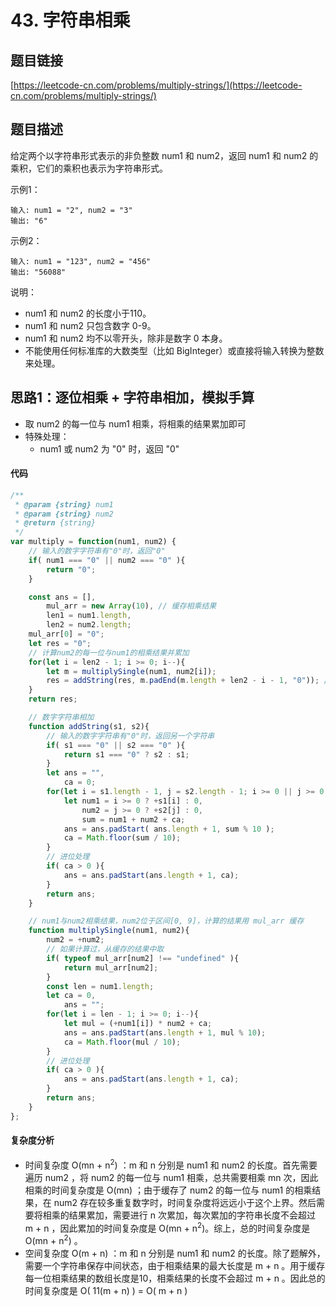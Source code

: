 # 43. 字符串相乘

## 题目链接
[https://leetcode-cn.com/problems/multiply-strings/](https://leetcode-cn.com/problems/multiply-strings/)

## 题目描述
给定两个以字符串形式表示的非负整数 num1 和 num2，返回 num1 和 num2 的乘积，它们的乘积也表示为字符串形式。

示例1：
```
输入: num1 = "2", num2 = "3"
输出: "6"
```

示例2：
```
输入: num1 = "123", num2 = "456"
输出: "56088"
```

说明：

 - num1 和 num2 的长度小于110。
 - num1 和 num2 只包含数字 0-9。
 - num1 和 num2 均不以零开头，除非是数字 0 本身。
 - 不能使用任何标准库的大数类型（比如 BigInteger）或直接将输入转换为整数来处理。

## 思路1：逐位相乘 + 字符串相加，模拟手算
 - 取 num2 的每一位与 num1 相乘，将相乘的结果累加即可
 - 特殊处理：
   - num1 或 num2 为 "0" 时，返回 "0"

#### 代码
```javascript
/**
 * @param {string} num1
 * @param {string} num2
 * @return {string}
 */
var multiply = function(num1, num2) {
    // 输入的数字字符串有"0"时，返回"0"
    if( num1 === "0" || num2 === "0" ){
        return "0";
    }

    const ans = [],
        mul_arr = new Array(10), // 缓存相乘结果
        len1 = num1.length,
        len2 = num2.length;
    mul_arr[0] = "0";
    let res = "0";
    // 计算num2的每一位与num1的相乘结果并累加
    for(let i = len2 - 1; i >= 0; i--){
        let m = multiplySingle(num1, num2[i]);
        res = addString(res, m.padEnd(m.length + len2 - i - 1, "0")); // 补0
    }
    return res;

    // 数字字符串相加
    function addString(s1, s2){
        // 输入的数字字符串有"0"时，返回另一个字符串
        if( s1 === "0" || s2 === "0" ){
            return s1 === "0" ? s2 : s1;
        }
        let ans = "",
            ca = 0;
        for(let i = s1.length - 1, j = s2.length - 1; i >= 0 || j >= 0; i--, j--){
            let num1 = i >= 0 ? +s1[i] : 0,
                num2 = j >= 0 ? +s2[j] : 0,
                sum = num1 + num2 + ca;
            ans = ans.padStart( ans.length + 1, sum % 10 );
            ca = Math.floor(sum / 10);
        }
        // 进位处理
        if( ca > 0 ){
            ans = ans.padStart(ans.length + 1, ca);
        }
        return ans;
    }

    // num1与num2相乘结果，num2位于区间[0, 9]，计算的结果用 mul_arr 缓存
    function multiplySingle(num1, num2){
        num2 = +num2;
        // 如果计算过，从缓存的结果中取
        if( typeof mul_arr[num2] !== "undefined" ){
            return mul_arr[num2];
        }
        const len = num1.length;
        let ca = 0,
            ans = "";
        for(let i = len - 1; i >= 0; i--){
            let mul = (+num1[i]) * num2 + ca;
            ans = ans.padStart(ans.length + 1, mul % 10);
            ca = Math.floor(mul / 10);
        }
        // 进位处理
        if( ca > 0 ){
            ans = ans.padStart(ans.length + 1, ca);
        }
        return ans;
    }
};
```

#### 复杂度分析
 - 时间复杂度 O(mn + n<sup>2</sup>) ：m 和 n 分别是 num1 和 num2 的长度。首先需要遍历 num2 ，将 num2 的每一位与 num1 相乘，总共需要相乘 mn 次，因此相乘的时间复杂度是 O(mn) ；由于缓存了 num2 的每一位与 num1 的相乘结果，在 num2 存在较多重复数字时，时间复杂度将远远小于这个上界。然后需要将相乘的结果累加，需要进行 n 次累加，每次累加的字符串长度不会超过 m + n ，因此累加的时间复杂度是 O(mn + n<sup>2</sup>)。综上，总的时间复杂度是 O(mn + n<sup>2</sup>) 。
 - 空间复杂度 O(m + n) ：m 和 n 分别是 num1 和 num2 的长度。除了题解外，需要一个字符串保存中间状态，由于相乘结果的最大长度是 m + n 。用于缓存每一位相乘结果的数组长度是10，相乘结果的长度不会超过 m + n 。因此总的时间复杂度是 O( 11(m + n) ) = O( m + n )
